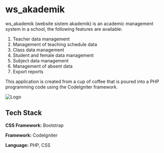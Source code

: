 # ws_akademik

ws_akademik (website sistem akademik) is an academic management system in a school, the following features are available:

1. Teacher data management
2. Management of teaching schedule data
3. Class data management
4. Student and female data management
5. Subject data management
6. Management of absent data
7. Export reports

This application is created from a cup of coffee that is poured into a PHP programming code using the CodeIgniter framework.

![Logo](https://globalmandirisolusindo.com/assets/upload/image/13844228ea43240.png)


## Tech Stack

**CSS Framework:** Bootstrap

**Framework:** CodeIgniter

**Language:** PHP, CSS
